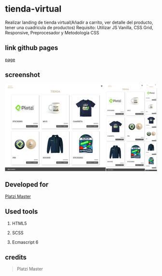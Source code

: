 # tienda-virtual
Realizar landing de tienda virtual(Añadir a carrito, ver detalle del producto, tener una cuadricula de productos)  Requisito: Utilizar JS Vanilla, CSS Grid, Responsive, Preprocesador y Metodología CSS

## link github pages 
[page](https://jstewardgt.github.io/tienda-virtual/)

## screenshot

![Scrennshot](screenshot.png)

## Developed for

[Platzi Master](https://platzi.com)


## Used tools

1. HTML5

2. SCSS

3. Ecmascript 6

## credits

> Platzi Master
